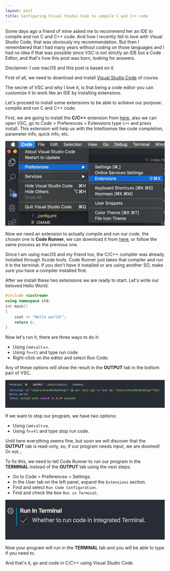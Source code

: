 ```yaml
---
layout: post
title: Configuring Visual Studio Code to compile C and C++ code
---
```


Some days ago a friend of mine asked me to recommend her an IDE to compile and run C and C++ code. And how I recently fell in love with Visual Studio Code, that was obviously my recommendation. But then I remembered that I had many years without coding on those languages and I had no idea if that was possible since VSC is not strictly an IDE but a Code Editor, and that's how this post was born, looking for answers.

Disclaimer:
I use macOS and this post is based on it.

First of all, we need to download and install [Visual Studio Code](https://code.visualstudio.com/#alt-downloads) of course.

The secret of VSC and why I love it, is that being a code editor you can customize it to work like an IDE by installing extensions.

Let's proceed to install some extensions to be able to achieve our purpose: compile and run C and C++ code.

First, we are going to install the **C/C++** extension from [here](https://marketplace.visualstudio.com/items?itemName=ms-vscode.cpptools), also we can open VSC, go to Code > Preferences > Extensions type `C++` and press install. This extension will help us with the Intellisense like code completion, parameter info, quick info, etc.

![placeholder](/images/vsc-extensions.png "Extensions")

Now we need an extension to actually compile and run our code, the chosen one is **Code Runner**, we can download it from [here](https://marketplace.visualstudio.com/items?itemName=formulahendry.code-runner), or follow the same process as the previous one.

Since I am using macOS and my friend too, the C/C++ compiler was already installed through Xcode tools. Code Runner just takes that compiler and run it in the terminal. If you don't have it installed or are using another SO, make sure you have a compiler installed first.

After we install these two extensions we are ready to start.
Let's write our beloved Hello World.

~~~ c++
#include <iostream>
using namespace std;
int main() 
{
    cout << "Hello world!";
    return 0;
}
~~~

Now let's run it, there are three ways to do it:

* Using `Cmd`+`alt`+`n`.
* Using `fn`+`F1` and type run code.
* Right-click on the editor and select Run Code.

Any of these options will show the result in the **OUTPUT** tab in the bottom part of VSC.

![placeholder](/images/output-tab.png "Output")

If we want to stop our program, we have two options:

* Using `Cmd`+`alt`+`m`.
* Using `fn`+`F1` and type stop run code.

Until here everything seems fine, but soon we will discover that the **OUTPUT** tab is read-only, so, if our program needs input, we are doomed! Or not...

To fix this, we need to tell Code Runner to run our program in the **TERMINAL** instead of the **OUTPUT** tab using the next steps:

* Go to Code > Preferences > Settings.
* In the User tab on the left panel, expand the `Extensions` section.
* Find and select `Run Code Configuration`.
* Find and check the box `Run in Terminal`.

![placeholder](/images/terminal.png "Terminal")

Now your program will run in the **TERMINAL** tab and you will be able to type if you need to.

And that's it, go and code in C/C++ using Visual Studio Code.

